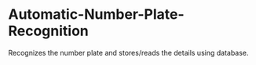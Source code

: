 # Automatic-Number-Plate-Recognition
Recognizes the number plate and stores/reads the details using database.
